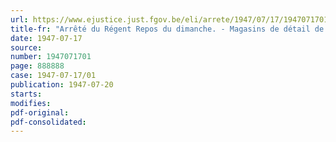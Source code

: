 ```yaml
---
url: https://www.ejustice.just.fgov.be/eli/arrete/1947/07/17/1947071701/justel
title-fr: "Arrêté du Régent Repos du dimanche. - Magasins de détail de coiffeurs d'Ostende, Blankenberge, Heist, Westende, Middelkerke, Klemskerke, Wenduine, Knokke, La Panne et Spa. - Autorisation accordée par application de l'article 7 de la loi du 17 juillet 1905"
date: 1947-07-17
source:
number: 1947071701
page: 888888
case: 1947-07-17/01
publication: 1947-07-20
starts:
modifies:
pdf-original:
pdf-consolidated:
---
```


